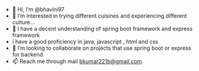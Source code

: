 - 👋 Hi, I’m @bhavini97
- 👀 I’m interested in trying different cuisines and experiencing different culture...
- 🌱 I have a decent understanding of spring boot framework and express framework
-  i have a good proficiency in java, javascript , html and css
- 💞️ I’m looking to collaborate on projects that use spring boot or express for backend.
- 📫 Reach me through mail bkumar221b@gmail.com.
  

